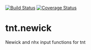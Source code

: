[![Build Status](https://travis-ci.org/emepyc/tnt.newick.svg?branch=master)](https://travis-ci.org/emepyc/tnt.newick)
[![Coverage Status](https://img.shields.io/coveralls/emepyc/tnt.newick.svg)](https://coveralls.io/r/emepyc/tnt.newick)

tnt.newick
==========

Newick and nhx input functions for tnt

